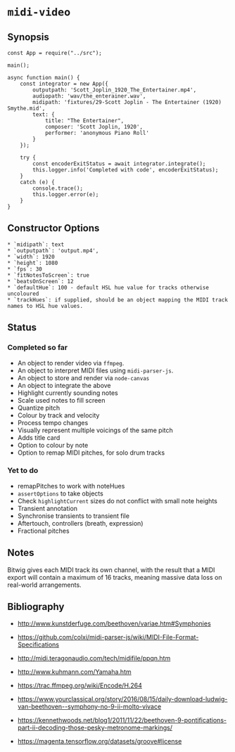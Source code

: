 # `midi-video`

## Synopsis

    const App = require("../src");

    main();

    async function main() {
        const integrator = new App({
            outputpath: 'Scott_Joplin_1920_The_Entertainer.mp4',
            audiopath: 'wav/the_enterainer.wav',
            midipath: 'fixtures/29-Scott Joplin - The Entertainer (1920) Smythe.mid',
            text: {
                title: "The Entertainer",
                composer: 'Scott Joplin, 1920',
                performer: 'anonymous Piano Roll'
            }
        });

        try {
            const encoderExitStatus = await integrator.integrate();
            this.logger.info('Completed with code', encoderExitStatus);
        }
        catch (e) {
            console.trace();
            this.logger.error(e);
        }
    }

## Constructor Options

    * `midipath`: text
    * `outputpath`: 'output.mp4',
    * `width`: 1920
    * `height`: 1080
    * `fps`: 30
    * `fitNotesToScreen`: true
    * `beatsOnScreen`: 12
    * `defaultHue`: 100 - default HSL hue value for tracks otherwise uncoloured
    * `trackHues`: if supplied, should be an object mapping the MIDI track names to HSL hue values.

## Status

### Completed so far

* An object to render video via `ffmpeg`.
* An object to interpret  MIDI files using `midi-parser-js`.
* An object to store and render via `node-canvas`
* An object to integrate the above
* Highlight currently sounding notes
* Scale used notes to fill screen
* Quantize pitch
* Colour by track and velocity
* Process tempo changes
* Visually represent multiple voicings of the same pitch
* Adds title card
* Option to colour by note
* Option to remap MIDI pitches, for solo drum tracks

### Yet to do

* remapPitches to work with noteHues
* `assertOptions` to take objects
* Check `highlightCurrent` sizes do not conflict with small note heights
* Transient annotation
* Synchronise transients to transient file
* Aftertouch, controllers (breath, expression)
* Fractional pitches

## Notes

Bitwig gives each MIDI track its own channel, with the result that a MIDI export
will contain a maximum of 16 tracks, meaning massive data loss on real-world arrangements.

## Bibliography

* http://www.kunstderfuge.com/beethoven/variae.htm#Symphonies

* https://github.com/colxi/midi-parser-js/wiki/MIDI-File-Format-Specifications
  
* http://midi.teragonaudio.com/tech/midifile/ppqn.htm

* http://www.kuhmann.com/Yamaha.htm

* https://trac.ffmpeg.org/wiki/Encode/H.264

* https://www.yourclassical.org/story/2016/08/15/daily-download-ludwig-van-beethoven--symphony-no-9-ii-molto-vivace

* https://kennethwoods.net/blog1/2011/11/22/beethoven-9-pontifications-part-ii-decoding-those-pesky-metronome-markings/

* https://magenta.tensorflow.org/datasets/groove#license
  